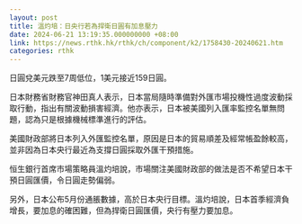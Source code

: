 ```yaml
---
layout: post
title: 溫灼培：日央行若為捍衛日圓有加息壓力
date: 2024-06-21 13:19:35.000000000 +08:00
link: https://news.rthk.hk/rthk/ch/component/k2/1758430-20240621.htm
categories: rthk
---
```


日圓兌美元跌至7周低位，1美元接近159日圓。

日本財務省財務官神田真人表示，日本當局隨時準備對外匯市場投機性過度波動採取行動，指出有關波動損害經濟。他亦表示，日本被美國列入匯率監控名單無問題，認為只是根據機械標準進行的評估。

美國財政部將日本列入外匯監控名單，原因是日本的貿易順差及經常帳盈餘較高，並非因為日本央行最近為支撐日圓採取外匯干預措施。

恒生銀行首席市場策略員溫灼培說，市場關注美國財政部的做法是否不希望日本干預日圓匯價，令日圓走勢偏弱。

另外，日本公布5月份通脹數據，高於日本央行目標。溫灼培說，日本首季經濟負增長，要加息的確困難，但為捍衛日圓匯價，央行有壓力要加息。
